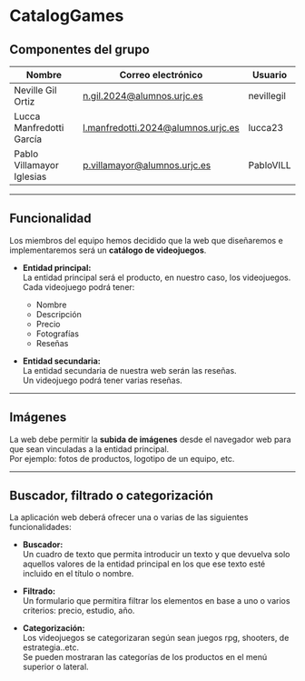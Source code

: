 # CatalogGames
## Componentes del grupo

| Nombre                     | Correo electrónico                        | Usuario    |
|----------------------------|-------------------------------------------|------------|
| Neville Gil Ortiz          | n.gil.2024@alumnos.urjc.es                | nevillegil |
| Lucca Manfredotti García   | l.manfredotti.2024@alumnos.urjc.es        | lucca23    |
| Pablo Villamayor Iglesias  | p.villamayor@alumnos.urjc.es              | PabloVILL  |

---

## Funcionalidad

Los miembros del equipo hemos decidido que la web que diseñaremos e implementaremos será un **catálogo de videojuegos**.

- **Entidad principal:**  
  La entidad principal será el producto, en nuestro caso, los videojuegos.  
  Cada videojuego podrá tener:
  - Nombre
  - Descripción
  - Precio
  - Fotografías
  - Reseñas

- **Entidad secundaria:**  
  La entidad secundaria de nuestra web serán las reseñas.  
  Un videojuego podrá tener varias reseñas.

---

## Imágenes
La web debe permitir la **subida de imágenes** desde el navegador web para que sean vinculadas a la entidad principal.  
Por ejemplo: fotos de productos, logotipo de un equipo, etc.

---

## Buscador, filtrado o categorización

La aplicación web deberá ofrecer una o varias de las siguientes funcionalidades:

- **Buscador:**  
  Un cuadro de texto que permita introducir un texto y que devuelva solo aquellos valores de la entidad principal en los que ese texto esté incluido en el título o nombre.

- **Filtrado:**  
  Un formulario que permitira filtrar los elementos en base a uno o varios criterios: precio, estudio, año.

- **Categorización:**  
  Los videojuegos se categorizaran según sean juegos rpg, shooters, de estrategia..etc.  
  Se pueden mostraran las categorías de los productos en el menú superior o lateral.
